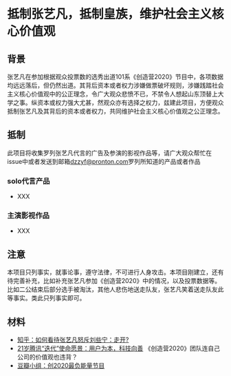 # 抵制张艺凡，抵制皇族，维护社会主义核心价值观
## 背景
张艺凡在参加根据观众投票数的选秀出道101系《创造营2020》节目中，各项数据均远远落后，但仍然出道。其背后资本或者权力涉嫌做票破坏规则，涉嫌践踏社会主义核心价值观中的公正理念，令广大观众悲愤不已，不禁令人想起山东顶替上大学之事。纵资本或权力强大尤甚，然观众亦有选择之权力，兹建此项目，方便观众抵制张艺凡及其背后的资本或者权力，共同维护社会主义核心价值观之公正理念。
## 抵制
此项目将收集罗列张艺凡代言的广告及参演的影视作品等，请广大观众帮忙在issue中或者发送到邮箱[dzzyf@pronton.com](mailto:dzzyf@pronton.com)罗列所知道的产品或者作品
### solo代言产品
* XXX
### 主演影视作品
* XXX

## 注意
本项目只列事实，就事论事，遵守法律，不可进行人身攻击。本项目刚建立，还有待完善补充，比如补充张艺凡参加《创造营2020》中的情况，以及投票数据等。比如二公结束后部分选手被淘汰，其他人悲伤地送走队友，张艺凡笑着送走队友此等事实。类此只列事实即可。

## 材料
* [知乎：如何看待张艺凡怒斥刘些宁：走开?](https://www.zhihu.com/question/401637340)
* [21岁腾讯“迭代”使命愿景：用户为本，科技向善](https://new.qq.com/omn/TEC20191/TEC2019111100701400.html) 《创造营2020》团队连自己公司的价值观也违背？
* [豆瓣小组：创2020最负能量节目](https://www.douban.com/group/topic/183391413/)
